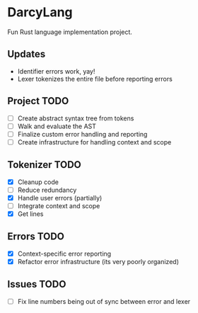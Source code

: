# DarcyLang
Fun Rust language implementation project.

## Updates
- Identifier errors work, yay!
- Lexer tokenizes the entire file before reporting errors

## Project TODO
- [ ] Create abstract syntax tree from tokens
- [ ] Walk and evaluate the AST
- [ ] Finalize custom error handling and reporting
- [ ] Create infrastructure for handling context and scope

## Tokenizer TODO
- [x] Cleanup code
- [ ] Reduce redundancy
- [x] Handle user errors (partially)
- [ ] Integrate context and scope
- [x] Get lines

## Errors TODO
- [x] Context-specific error reporting
- [x] Refactor error infrastructure (its very poorly organized)

## Issues TODO
- [ ] Fix line numbers being out of sync between error and lexer

